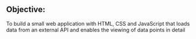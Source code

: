  ## Objective:
To build a small web application with HTML, CSS and JavaScript that loads data from an external API and enables the viewing of data points in detail
